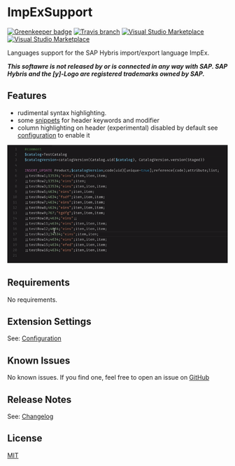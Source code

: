 # ImpExSupport

[![Greenkeeper badge](https://badges.greenkeeper.io/simplyRoba/ImpExSupport.svg)](https://greenkeeper.io/)
[![Travis branch](https://img.shields.io/travis/simplyRoba/ImpExSupport/master.svg)](https://travis-ci.org/simplyRoba/ImpExSupport)
[![Visual Studio Marketplace](https://img.shields.io/vscode-marketplace/v/simplyRoba.impex-support.svg)](https://marketplace.visualstudio.com/items?itemName=simplyRoba.impex-support)
[![Visual Studio Marketplace](https://img.shields.io/vscode-marketplace/d/simplyRoba.impex-support.svg)](https://marketplace.visualstudio.com/items?itemName=simplyRoba.impex-support)

Languages support for the SAP Hybris import/export language ImpEx.

**_This softawre is not released by or is connected in any way with SAP. SAP Hybris and the [y]-Logo are registered trademarks owned by SAP._**

## Features

* rudimental syntax highlighting.
* some [snippets](docs/Snippets.md) for header keywords and modifier
* column highlighting on header (experimental) disabled by default see [configuration](docs/Configuration.md#columnhighlighting) to enable it

![columnhighlighting_preview](/images/columnhighlighting_preview.gif)

## Requirements

No requirements.

## Extension Settings

See: [Configuration](doc/Configuration.md)

## Known Issues

No known issues.
If you find one, feel free to open an issue on [GitHub](https://github.com/simplyRoba/ImpExSupport/issues)

## Release Notes

See: [Changelog](CHANGELOG.md)

## License

[MIT](LICENSE)

